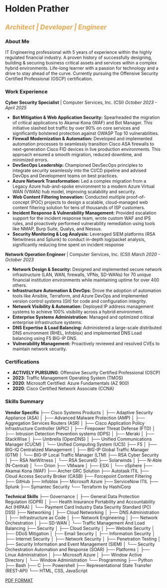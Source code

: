 # Holden Prather

<span style="color: #eba74e">_Architect | Developer | Engineer_</span>
---

### About Me

IT Engineering professional with 5 years of experience within the highly regulated financial industry.  A proven history of successfully designing, building & securing business critical assets and services within a complex hybrid environments. Life-long learner with a passion for technology and a drive to stay ahead of the curve. Currently pursuing the Offensive Security Certified Professional (OSCP) certification.

### Work Experience

**Cyber Security Specialist** | Computer Services, Inc. (CSI)
_October 2023 - April 2025_

- **Bot Mitigation & Web Application Security:** Spearheaded the migration of critical applications to Akamai Kona (WAF) and Bot Manager.  This initiative slashed bot traffic by over 90% on core services and significantly bolstered protection against OWASP Top 10 vulnerabilities. 
- **Firewall Modernization & Automation:** Developed and implemented automation processes to seamlessly transition Cisco ASA firewalls to next-generation Cisco FID devices in live production environments.  This approach ensured a smooth migration, reduced downtime, and minimized errors. 
- **DevSecOps Leadership:** Championed DevSecOps principles to integrate security seamlessly into the CI/CD pipeline  and advised DevOps and Development teams on best practices. 
- **Azure Network Transformation:** Led a complex migration from a Legacy Azure hub-and-spoke environment to a modern Azure Virtual WAN (VWAN) hub model, improving scalability and security. 
- **Web Content Filtering Innovation:** Conducted multiple proof-of-concept (POC) projects to design a scalable, cloud-managed web content filtering solution for tens of thousands of ISP customers. 
- **Incident Response & Vulnerability Management:** Provided escalation support for the incident response team, wrote custom WAF and IPS rules, and proactively performed vulnerability remediation using tools like NMAP, Burp Suite, Qualys, and Nessus. 
- **Security Monitoring & Log Analysis:** Leveraged SIEM platforms (RSA Netwitness and Splunk) to conduct in-depth log/packet analysis, significantly reducing time spent on incident response

**Network Operation Engineer** | Computer Services, Inc. (CSI)
_March 2020 - October 2023_ 

- **Network Design & Security:** Designed and implemented secure network infrastructure (LAN, WAN, firewalls, VPNs, SD-WANs) for 70 unique financial institution environments while maintaining uptime for over 400 others. 
- **Infrastructure Automation & DevOps:** Drove the adoption of automation tools like Ansible, Terraform, and Azure DevOps  and implemented version control systems (Git) for code and configuration integrity. 
- **Network Visibility & Automation:** Deployed IP address management systems to achieve 100% visibility across a hybrid environment. 
- **Enterprise Systems Administration:** Managed and optimized critical enterprise infrastructure systems. 
- **DNS Expertise & Load Balancing:** Administered a large-scale distributed DNS environment (RHEL, Infoblox) and implemented DNS Load balancing using F5 BIG-IP DNS. 
- **Vulnerability Management:** Proactively reviewed and resolved CVEs to maintain network security. 

### Certifications

* **ACTIVELY PURSUING**: Offensive Security Certified Professional (OSCP) 
* **2023**: Traffic Management Operating System (TMOS) 
* **2020**: Microsoft Certified: Azure Fundamentals (AZ 900)
* **2020**: Cisco Certified Network Associate (CCNA) 

### Skills Summary

**Vendor Specific**
├── Cisco Systems Products
│   ├── Adaptive Security Appliance (ASA)
│   ├── Advanced Malware Protection (AMP)
│   ├── Aggregation Services Routers (ASR)
│   ├── Cisco Application Policy Infrastructure Controller (APIC)
│   ├── Firepower Threat Defense (FTD)
│   ├── Intrusion Detection Prevention systems (IDPS)
│   ├── Meraki
│   ├── StackWise
│   ├── Umbrella (OpenDNS)
│   ├── Unified Communications Manager (CUCM)
│   └── Unified Computing System (UCS)
├── F5
│   ├── BIG-IQ Centralized Management
│   ├── BIG-IP Global Traffic Manager (GTM)
│   └── BIG-IP Local Traffic Manager (LTM)
├── RSA Cyber Security
│   ├── RSA NetWitness
│   └── RSA SecureID
├── Solarwinds
│   ├── N-Able (N-Central)
│   └── Orion
├── VMware
│   ├── ESXi
│   └── vSphere
├── Akamai Kona (WAF)
├── Archer GRC Solution
├── Autotask ITIL
├── Cloud Access Security Broker (CASB)
├── Forcepoint Content Filtering
├── GitHub
├── Infoblox
├── Microsoft Azure
├── ServiceNow ITIL
├── Splunk
├── Symantec Security
└── Terraform by HashiCorp


**Technical Skills**
├── Governance
│   ├── General Data Protection Regulation (GDPR)
│   ├── Health Insurance Portability and Accountability Act (HIPAA)
│   └── Payment Card Industry Data Security Standard (PCI DSS)
├── Networking
│   ├── Cloud Networking
│   ├── DNS Administration
│   ├── Infrastructure as Code
│   ├── Network Engineering
│   ├── Network Orchestration
│   ├── SD-WAN
│   └── Traffic Management And Load Balancing
├── Security
│   ├── Cloud Security
│   ├── Website Security
│   ├── DDoS Mitigation
│   ├── Email Security
│   ├── Information Security
│   ├── Internet Security
│   ├── Network Security
│   ├── Penetration Testing
│   ├── Security Information and Event Management (SIEM)
│   └── Security Orchestration Automation and Response (SOAR)
├── Platforms
│   ├── Linux Administration
│   ├── Microsoft Azure
│   ├── Window Active Directory
│   └── Window Administration
└── Programming
    ├── Python
    ├── Bash
    ├── C
    ├── Powershell
    ├── Representational State Transfer (REST-API)
    └── HTML, CSS, JavaScript

[PDF FORMAT](https://hal223.neocities.org/images/holden_prather_resume.pdf)